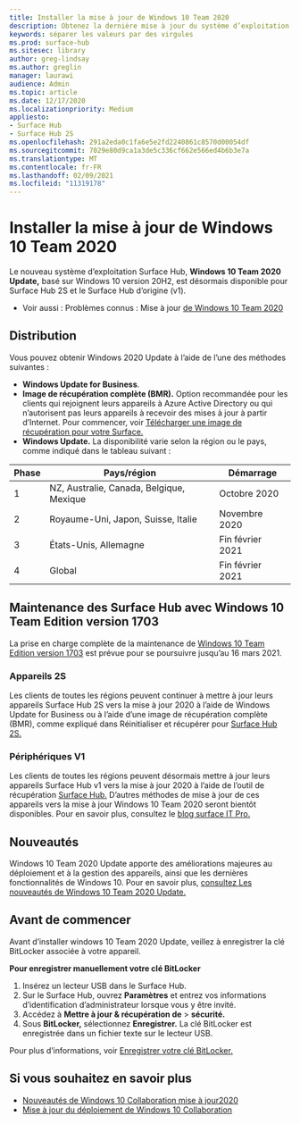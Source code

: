 ```yaml
---
title: Installer la mise à jour de Windows 10 Team 2020
description: Obtenez la dernière mise à jour du système d’exploitation Surface Hub, Windows 10 Team 2020 Update.
keywords: séparer les valeurs par des virgules
ms.prod: surface-hub
ms.sitesec: library
author: greg-lindsay
ms.author: greglin
manager: laurawi
audience: Admin
ms.topic: article
ms.date: 12/17/2020
ms.localizationpriority: Medium
appliesto:
- Surface Hub
- Surface Hub 2S
ms.openlocfilehash: 291a2eda0c1fa6e5e2fd2240861c8570d00054df
ms.sourcegitcommit: 7029e80d9ca1a3de5c336cf662e566ed4b6b3e7a
ms.translationtype: MT
ms.contentlocale: fr-FR
ms.lasthandoff: 02/09/2021
ms.locfileid: "11319178"
---
```

# Installer la mise à jour de Windows 10 Team 2020 

Le nouveau système d’exploitation Surface Hub, **Windows 10 Team 2020 Update,** basé sur Windows 10 version 20H2, est désormais disponible pour Surface Hub 2S et le Surface Hub d’origine (v1). 

- Voir aussi : Problèmes connus : Mise à jour [de Windows 10 Team 2020](surface-hub-2020-team-update-known-issues.md)

## Distribution

Vous pouvez obtenir Windows 2020 Update à l’aide de l’une des méthodes suivantes :

- **Windows Update for Business**.
- **Image de récupération complète (BMR).** Option recommandée pour les clients qui rejoignent leurs appareils à Azure Active Directory ou qui n’autorisent pas leurs appareils à recevoir des mises à jour à partir d’Internet. Pour commencer, voir [Télécharger une image de récupération pour votre Surface.](https://support.microsoft.com/surfacerecoveryimage)
- **Windows Update.** La disponibilité varie selon la région ou le pays, comme indiqué dans le tableau suivant :

| Phase | Pays/région                         | Démarrage          |
| ----- | -------------------------------------- | ----------------- |
| 1     | NZ, Australie, Canada, Belgique, Mexique | Octobre 2020  |
| 2     | Royaume-Uni, Japon, Suisse, Italie          | Novembre 2020 |
| 3     | États-Unis, Allemagne                            | Fin février 2021 |
| 4     | Global                                 | Fin février 2021 |

## Maintenance des Surface Hub avec Windows 10 Team Edition version 1703 

La prise en charge complète de la maintenance de [Windows 10 Team Edition version 1703](https://support.microsoft.com/topic/november-12-2019-kb4525245-os-build-15063-2172-dfc81b85-11a6-54ef-4370-11408193419f) est prévue pour se poursuivre jusqu’au 16 mars 2021.

### Appareils 2S 

Les clients de toutes les régions peuvent continuer à mettre à jour leurs appareils Surface Hub 2S vers la mise à jour 2020 à l’aide de Windows Update for Business ou à l’aide d’une image de récupération complète (BMR), comme expliqué dans Réinitialiser et récupérer pour [Surface Hub 2S.](surface-hub-2s-recover-reset.md)

### Périphériques V1 

Les clients de toutes les régions peuvent désormais mettre à jour leurs appareils Surface Hub v1 vers la mise à jour 2020 à l’aide de l’outil de récupération [Surface Hub.](surface-hub-recovery-tool.md) D’autres méthodes de mise à jour de ces appareils vers la mise à jour Windows 10 Team 2020 seront bientôt disponibles. Pour en savoir plus, consultez le [blog surface IT Pro.](https://techcommunity.microsoft.com/t5/surface-it-pro-blog/update-to-the-windows-10-team-rollout/ba-p/1669655)
 
## Nouveautés

Windows 10 Team 2020 Update apporte des améliorations majeures au déploiement et à la gestion des appareils, ainsi que les dernières fonctionnalités de Windows 10. Pour en savoir plus, [consultez Les nouveautés de Windows 10 Team 2020 Update.](surface-hub-2020-update-whats-new.md)
 
## Avant de commencer

Avant d’installer windows 10 Team 2020 Update, veillez à enregistrer la clé BitLocker associée à votre appareil. 

**Pour enregistrer manuellement votre clé BitLocker**

1. Insérez un lecteur USB dans le Surface Hub.
2. Sur le Surface Hub, ouvrez **Paramètres** et entrez vos informations d’identification d’administrateur lorsque vous y être invité.
3. Accédez à **Mettre à jour & récupération de**  >  **sécurité.**
4. Sous **BitLocker,** sélectionnez **Enregistrer.** La clé BitLocker est enregistrée dans un fichier texte sur le lecteur USB.

Pour plus d’informations, voir [Enregistrer votre clé BitLocker.](save-bitlocker-key-surface-hub.md)

## Si vous souhaitez en savoir plus

- [Nouveautés de Windows 10 Collaboration mise à jour2020](surface-hub-2020-update-whats-new.md)
- [Mise à jour du déploiement de Windows 10 Collaboration](https://techcommunity.microsoft.com/t5/surface-it-pro-blog/update-to-the-windows-10-team-rollout/ba-p/1669655)
